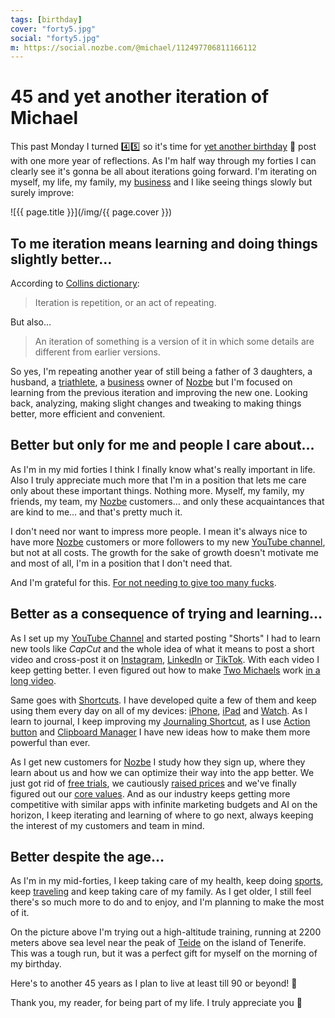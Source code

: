 ```yaml
---
tags: [birthday]
cover: "forty5.jpg"
social: "forty5.jpg"
m: https://social.nozbe.com/@michael/112497706811166112
---
```


# 45 and yet another iteration of Michael

This past Monday I turned 4️⃣5️⃣ so it's time for [yet another birthday](/birthday) 🎂 post with one more year of reflections. As I'm half way through my forties I can clearly see it's gonna be all about iterations going forward. I'm iterating on myself, my life, my family, my [business](/business) and I like seeing things slowly but surely improve:

<!--More-->

![{{ page.title }}](/img/{{ page.cover }})

## To me iteration means learning and doing things slightly better…

According to [Collins dictionary](https://www.collinsdictionary.com/dictionary/english/iteration):

> Iteration is repetition, or an act of repeating.

But also…

> An iteration of something is a version of it in which some details are different from earlier versions.

So yes, I'm repeating another year of still being a father of 3 daughters, a husband, a [triathlete](/sports), a [business](/business) owner of [Nozbe](/nozbe) but I'm focused on learning from the previous iteration and improving the new one. Looking back, analyzing, making slight changes and tweaking to making things better, more efficient and convenient.

## Better but only for me and people I care about…

As I'm in my mid forties I think I finally know what's really important in life. Also I truly appreciate much more that I'm in a position that lets me care only about these important things. Nothing more. Myself, my family, my friends, my team, my [Nozbe][n] customers… and only these acquaintances that are kind to me… and that's pretty much it.

I don't need nor want to impress more people. I mean it's always nice to have more [Nozbe][n] customers or more followers to my new [YouTube channel](/channel), but not at all costs. The growth for the sake of growth doesn't motivate me and most of all, I'm in a position that I don't need that.

And I'm grateful for this. [For not needing to give too many fucks](/podcast-201).

## Better as a consequence of trying and learning…

As I set up my [YouTube Channel][y] and started posting "Shorts" I had to learn new tools like *CapCut* and the whole idea of what it means to post a short video and cross-post it on [Instagram][i], [LinkedIn][l] or [TikTok][t]. With each video I keep getting better. I even figured out how to make [Two Michaels](/michaels/) work [in a long video](/meetings/).

Same goes with [Shortcuts](/shortcuts). I have developed quite a few of them and keep using them every day on all of my devices: [iPhone](/iphone), [iPad](/ipadonly) and [Watch](/applewatch). As I learn to journal, I keep improving my [Journaling Shortcut](/journal/), as I use [Action button](/action) and [Clipboard Manager](/clipboard) I have new ideas how to make them more powerful than ever.

As I get new customers for [Nozbe][n] I study how they sign up, where they learn about us and how we can optimize their way into the app better. We just got rid of [free trials](/trial), we cautiously [raised prices](/pricing-new) and we've finally figured out our [core values](/nozbe-values). And as our industry keeps getting more competitive with similar apps with infinite marketing budgets and AI on the horizon, I keep iterating and learning of where to go next, always keeping the interest of my customers and team in mind.

## Better despite the age…

As I'm in my mid-forties, I keep taking care of my health, keep doing [sports](/sports), keep [traveling](/travel) and keep taking care of my family. As I get older, I still feel there's so much more to do and to enjoy, and I'm planning to make the most of it.

On the picture above I'm trying out a high-altitude training, running at 2200 meters above sea level near the peak of [Teide](https://en.wikipedia.org/wiki/Teide) on the island of Tenerife. This was a tough run, but it was a perfect gift for myself on the morning of my birthday.

Here's to another 45 years as I plan to live at least till 90 or beyond! 💪

Thank you, my reader, for being part of my life. I truly appreciate you 🙏


[y]: https://michael.gratis/y
[i]: https://michael.gratis/ig
[l]: https://michael.gratis/in
[t]: https://michael.gratis/t

[n]: https://michael.gratis/nozbe
[np]: https://michael.gratis/nozbepersonal